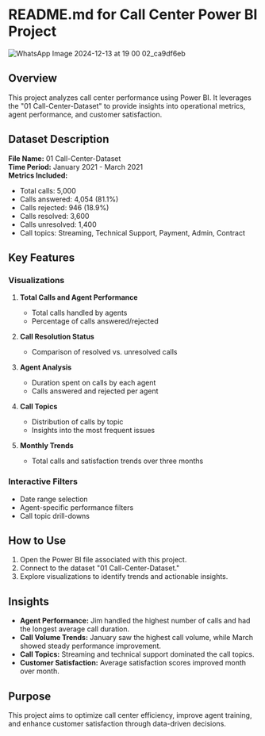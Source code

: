 # README.md for Call Center Power BI Project

![WhatsApp Image 2024-12-13 at 19 00 02_ca9df6eb](https://github.com/user-attachments/assets/0bb9bd5f-2245-4e24-b957-c010b812fc27)

## Overview

This project analyzes call center performance using Power BI. It leverages the "01 Call-Center-Dataset" to provide insights into operational metrics, agent performance, and customer satisfaction.

## Dataset Description

**File Name:** 01 Call-Center-Dataset  
**Time Period:** January 2021 - March 2021  
**Metrics Included:**
- Total calls: 5,000
- Calls answered: 4,054 (81.1%)
- Calls rejected: 946 (18.9%)
- Calls resolved: 3,600
- Calls unresolved: 1,400
- Call topics: Streaming, Technical Support, Payment, Admin, Contract

## Key Features

### Visualizations
1. **Total Calls and Agent Performance**
   - Total calls handled by agents
   - Percentage of calls answered/rejected

2. **Call Resolution Status**
   - Comparison of resolved vs. unresolved calls

3. **Agent Analysis**
   - Duration spent on calls by each agent
   - Calls answered and rejected per agent

4. **Call Topics**
   - Distribution of calls by topic
   - Insights into the most frequent issues

5. **Monthly Trends**
   - Total calls and satisfaction trends over three months

### Interactive Filters
- Date range selection
- Agent-specific performance filters
- Call topic drill-downs

## How to Use
1. Open the Power BI file associated with this project.
2. Connect to the dataset "01 Call-Center-Dataset."
3. Explore visualizations to identify trends and actionable insights.

## Insights
- **Agent Performance:** Jim handled the highest number of calls and had the longest average call duration.
- **Call Volume Trends:** January saw the highest call volume, while March showed steady performance improvement.
- **Call Topics:** Streaming and technical support dominated the call topics.
- **Customer Satisfaction:** Average satisfaction scores improved month over month.

## Purpose
This project aims to optimize call center efficiency, improve agent training, and enhance customer satisfaction through data-driven decisions.
